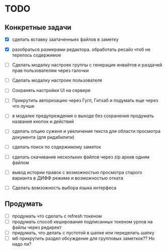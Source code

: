 # TODO

## Конкретные задачи
- [x] сделать вставку заатаченныех файлов в заметку
- [x] разобраться размерами редактора. обработать ресайз чтоб не терялось содержимое
- [ ] Сделать модалку настроек группы с генерацие инвайтов и раздачей прав пользователям через галочки
- [ ] Сделать модалку настроек пользователя
- [ ] Сохранять настройки UI на сервере
- [ ] Прикрутить авторизацию через Гугл, Гитхаб и подумать еще через что лучше
- [ ] в модалке предупреждения о выходе без сохранения продумать названия кнопок и действий
- [ ] сделать опцию суженя и увеличения текста для области просмотра документа (для ридабилити)
- [ ] сделать поиск по содержимому заметок
- [ ] сделать скачивание нескольких файлов через zip архив одним файлом
- [ ] вывод истории правок с возможностью просмотра старого варианта в ДИФФ режиме и возможностью 
      отката  
- [ ] Сделать вомзожность выбора языка интерфеса  
    

## Продумать
- [ ] продумать что сделать с refresh токеном
- [ ] продумать способ кеширования подписанных токеном урлов на файлы через редирект
- [ ] придумать, что делать с пустотой в шапке или переделать шапку
- [ ] мб прикрутить раздел обсуждение для групповых заметкок?? Но надо ли?
